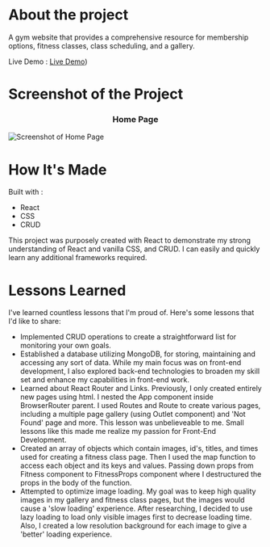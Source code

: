 # About the project

A gym website that provides a comprehensive resource for membership options, fitness classes, class scheduling, and a gallery.

Live Demo : [Live Demo](https://gym-fear-zeta.vercel.app/))

# Screenshot of the Project 

<h3 align="center">Home Page</h3>

![Screenshot of Home Page](https://github.com/richardvu93/gym-fear/blob/main/src/images/screenshot-gym.png)


# How It's Made
Built with : 
* React
* CSS
* CRUD

This project was purposely created with React to demonstrate my strong understanding of React and vanilla CSS, and CRUD. I can easily and quickly learn any additional frameworks required.

# Lessons Learned
I've learned countless lessons that I'm proud of. Here's some lessons that I'd like to share: 

* Implemented CRUD operations to create a straightforward list for monitoring your own goals.
* Established a database utilizing MongoDB, for storing, maintaining and accessing any sort of data. While my main focus was on front-end development, I also explored back-end technologies to broaden my skill set and enhance my capabilities in front-end work.
* Learned about React Router and Links. Previously, I only created entirely new pages using html. I nested the App component inside BrowserRouter parent. I used Routes and Route to create various pages, including a multiple page gallery (using Outlet component) and 'Not Found' page and more. This lesson was unbelieveable to me. Small lessons like this made me realize my passion for Front-End Development. 
* Created an array of objects which contain images, id's, titles, and times used for creating a fitness class page. Then I used the map function to access each object and its keys and values. Passing down props from Fitness component to FitnessProps component where I destructured the props in the body of the function.
* Attempted to optimize image loading. My goal was to keep high quality images in my gallery and fitness class pages, but the images would cause a 'slow loading' experience. After researching, I decided to use lazy loading to load only visible images first to decrease loading time. Also, I created a low resolution background for each image to give a 'better' loading experience.
